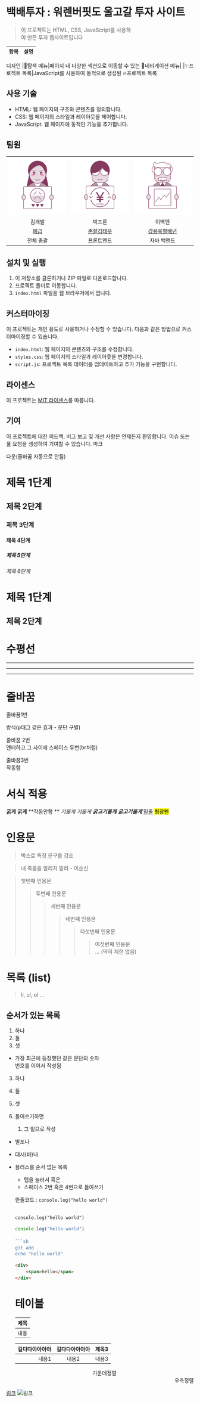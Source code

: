 # 백배투자 : 워렌버핏도 울고갈 투자 사이트

>이 프로젝트는 HTML, CSS, JavaScript를 사용하  
여 만든 투자 웹사이트입니다  

|항목|설명|
|---|----|
디자인
|🎇탐색 메뉴|페이지 내 다양한 섹션으로 이동할 수 있는
 🎑네비게이션 메뉴|
|✨프로젝트 목록|JavaScript를 사용하여 동적으로 생성된
🔥프로젝트 목록
## 사용 기술
- HTML: 웹 페이지의 구조와 콘텐츠를 정의합니다.
- CSS: 웹 페이지의 스타일과 레이아웃을 제어합니다.
- JavaScript: 웹 페이지에 동적인 기능을 추가합니다.

## 팀원
||||
|:-:|:-:|:-:|
|![](loss-svgrepo-com.svg)|![](online-payment-svgrepo-com.svg)|![](stock-svgrepo-com.svg)|
|김개발|박프론|이백엔|
|[폐급]()|[존잘김태우]()|[강용욱할배년]()|
|전체 총괄|프론트엔드|자바 백엔드|
## 설치 및 실행

1. 이 저장소를 클론하거나 ZIP 파일로 다운로드합니다.
2. 프로젝트 폴더로 이동합니다.
3. `index.html` 파일을 웹 브라우저에서 엽니다.

## 커스터마이징

이 프로젝트는 개인 용도로 사용하거나 수정할 수 있습니다. 다음과 같은 방법으로 커스터마이징할 수 있습니다.

- `index.html`: 웹 페이지의 콘텐츠와 구조를 수정합니다.
- `styles.css`: 웹 페이지의 스타일과 레이아웃을 변경합니다.
- `script.js`: 프로젝트 목록 데이터를 업데이트하고 추가 기능을 구현합니다.

## 라이센스

이 프로젝트는 [MIT 라이센스](LICENSE)를 따릅니다.

## 기여

이 프로젝트에 대한 피드백, 버그 보고 및 개선 사항은 언제든지 환영합니다. 이슈 또는 풀 요청을 생성하여 기여할 수 있습니다.
마크

다운(줄바꿈 자동으로 안됨)

# 제목 1단계
## 제목 2단계

### 제목 3단계
#### 제목 4단계
##### 제목 5단계
###### 제목 6단계

제목 1단계
=

제목 2단계
-

# 수평선

***
---
___

# 줄바꿈
줄바꿈1번

방식(p태그 같은 효과 - 문단 구별)

줄바꿈 2번  
엔터하고 그 사이에 스페이스 두번(br처럼)

줄바꿈3번<br>작동함

# 서식 적용
**굵게** __굵게__     **작동안함 **
*기울게* _기울게_
***굵고기울게*** ___굵고기울게___
<u>밑줄</u>
<mark>형광펜</mark>

# 인용문
> 박스로 특정 문구를 강조

> 내 죽을을 알리지 말라 - 이순신

>첫번째 인용문
>> 두번째 인용문
>>> 세번째 인용문
>>>> 네번째 인용문
>>>>> 다섯번째 인용문
>>>>>> 여섯번쨰 인용문  
... (딱히 제한 없음)

# 목록 (list)
> li, ul, ol ...
## 순서가 있는 목록
1. 하나
2. 둘
3. 셋
 - 가장 최근에 등장했던 같은 문단의 숫자  
 번호를 이어서 작성됨
3. 하나
2. 둘
1. 셋

1. 들여쓰기하면
    1. 그 밑으로 작성

* 별포나
- 대시(바)나
+ 플러스를 순서 없는 목록
    - 탭을 눌러서 혹은
    - 스페이스 2번 혹은 4번으로 들여쓰기

    한줄코드 : `console.log("hello world")`
    ```

    console.log("hello world")
    ```

    ```javascript
    console.log("hello world")

    ```sh
    git add .
    echo "hello world"
    ```

    ```html
    <div>
        <span>hello</span>
    </div>
    ```

    # 테이블
    |제목|
    |---|
    |내용|

    |길다다아아아아|길다다아아아아|제목3|
    |-:|:-:|-|
    |내용1|내용2|내용3|

    <div align="center">
    가운데정렬
    </div>

    <div align="right">
    우측정렬
    </div>

[링크](http://naver.com)
![링크](http://naver.com)

